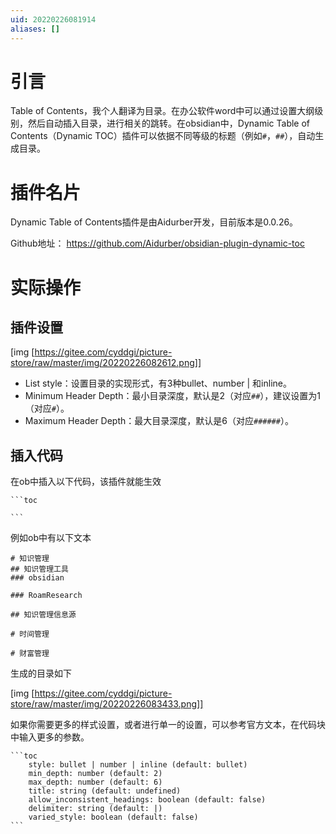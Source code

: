 ```yaml
---
uid: 20220226081914
aliases: []
---
```

# 引言
Table of Contents，我个人翻译为目录。在办公软件word中可以通过设置大纲级别，然后自动插入目录，进行相关的跳转。在obsidian中，Dynamic Table of Contents（Dynamic TOC）插件可以依据不同等级的标题（例如`#`，`##`），自动生成目录。

# 插件名片
Dynamic Table of Contents插件是由Aidurber开发，目前版本是0.0.26。

Github地址： https://github.com/Aidurber/obsidian-plugin-dynamic-toc

# 实际操作
## 插件设置
[img [https://gitee.com/cyddgi/picture-store/raw/master/img/20220226082612.png]]

- List style：设置目录的实现形式，有3种bullet、number | 和inline。
- Minimum Header Depth：最小目录深度，默认是2（对应`##`），建议设置为1（对应`#`）。
- Maximum Header Depth：最大目录深度，默认是6（对应`######`）。

## 插入代码
在ob中插入以下代码，该插件就能生效
````
```toc

```
````

例如ob中有以下文本

```
# 知识管理
## 知识管理工具
### obsidian

### RoamResearch

## 知识管理信息源

# 时间管理

# 财富管理
```

生成的目录如下

[img [https://gitee.com/cyddgi/picture-store/raw/master/img/20220226083433.png]]

如果你需要更多的样式设置，或者进行单一的设置，可以参考官方文本，在代码块中输入更多的参数。

````
```toc
	style: bullet | number | inline (default: bullet)
	min_depth: number (default: 2)
	max_depth: number (default: 6)
	title: string (default: undefined)
	allow_inconsistent_headings: boolean (default: false)
	delimiter: string (default: |)
	varied_style: boolean (default: false)
```
````